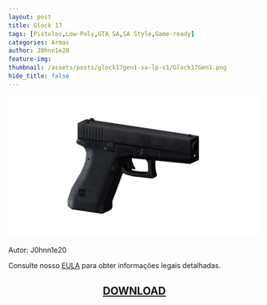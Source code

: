 ```yaml
---
layout: post
title: Glock 17
tags: [Pistolas,Low-Poly,GTA SA,SA Style,Game-ready]
categories: Armas
author: J0hnn1e20
feature-img:
thumbnail: /assets/posts/glock17gen1-sa-lp-v1/Glock17Gen1.png
hide_title: false
---
```

![Glock17](/assets/posts/glock17gen1-sa-lp-v1/Glock17Gen1.png)

Autor: J0hnn1e20

Consulte nosso [EULA](https://j0hnn1e20.github.io/EULA.html) para obter informações legais detalhadas.

<h2 style="text-align: center; color: white;">
    <a href="/assets/posts/glock17gen1-sa-lp-v1/Glock17Gen1.zip" download>DOWNLOAD</a>
<h2>